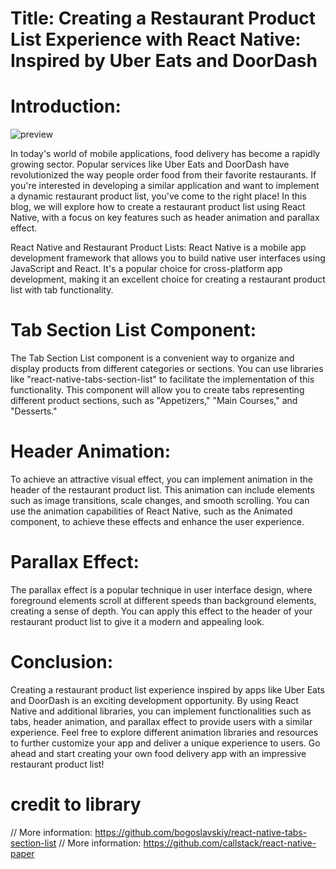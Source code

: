# Title: Creating a Restaurant Product List Experience with React Native: Inspired by Uber Eats and DoorDash

# Introduction:

![preview](https://github.com/creactivelabssoluction/PaperTabsSectionList/blob/main/preview..gif)

In today's world of mobile applications, food delivery has become a rapidly growing sector. Popular services like Uber Eats and DoorDash have revolutionized the way people order food from their favorite restaurants. If you're interested in developing a similar application and want to implement a dynamic restaurant product list, you've come to the right place! In this blog, we will explore how to create a restaurant product list using React Native, with a focus on key features such as header animation and parallax effect.

React Native and Restaurant Product Lists:
React Native is a mobile app development framework that allows you to build native user interfaces using JavaScript and React. It's a popular choice for cross-platform app development, making it an excellent choice for creating a restaurant product list with tab functionality.

# Tab Section List Component:

The Tab Section List component is a convenient way to organize and display products from different categories or sections. You can use libraries like "react-native-tabs-section-list" to facilitate the implementation of this functionality. This component will allow you to create tabs representing different product sections, such as "Appetizers," "Main Courses," and "Desserts."

# Header Animation:

To achieve an attractive visual effect, you can implement animation in the header of the restaurant product list. This animation can include elements such as image transitions, scale changes, and smooth scrolling. You can use the animation capabilities of React Native, such as the Animated component, to achieve these effects and enhance the user experience.

# Parallax Effect:

The parallax effect is a popular technique in user interface design, where foreground elements scroll at different speeds than background elements, creating a sense of depth. You can apply this effect to the header of your restaurant product list to give it a modern and appealing look.

# Conclusion:

Creating a restaurant product list experience inspired by apps like Uber Eats and DoorDash is an exciting development opportunity. By using React Native and additional libraries, you can implement functionalities such as tabs, header animation, and parallax effect to provide users with a similar experience. Feel free to explore different animation libraries and resources to further customize your app and deliver a unique experience to users. Go ahead and start creating your own food delivery app with an impressive restaurant product list!

# credit to library

// More information: https://github.com/bogoslavskiy/react-native-tabs-section-list
// More information: https://github.com/callstack/react-native-paper
